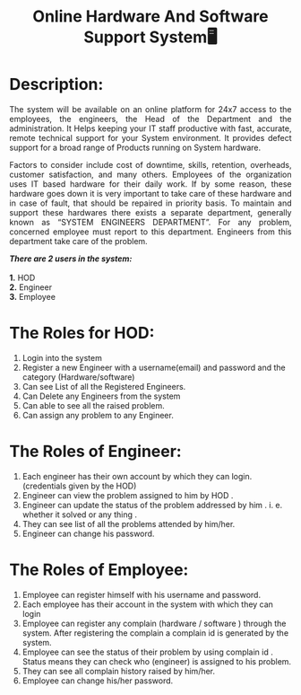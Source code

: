 <h1 align="center">Online Hardware And Software Support System🖥️</h1>

# Description:
<p align="justify"> The system will be available on an online platform for 24x7 access to the employees, the engineers, the Head of the Department and the administration. It Helps keeping your IT staff productive with fast, accurate, remote technical support for your System environment. It provides defect support for a broad range of Products running on System hardware.</p>
<p align="justify">Factors to consider include cost of downtime, skills, retention, overheads, customer satisfaction, and many others. Employees of the organization uses IT based hardware for their daily work. If by some reason, these hardware goes down it is very important to take care of these hardware and in case of fault, that should be repaired in priority basis. To maintain and support these hardwares there exists a separate department, generally known as “SYSTEM ENGINEERS DEPARTMENT”. For any problem, concerned employee must report to this department. Engineers from this department take care of the problem.</p>

***There are 2 users in the system:***
<br>
<br>
<b>1.</b> HOD
<br>
<b>2.</b> Engineer
<br>
<b>3.</b> Employee

# The Roles for HOD: 
1. Login into the system 
2. Register a new Engineer with a username(email) and password and the category (Hardware/software)
3. Can see List of all the Registered Engineers.
4. Can Delete any Engineers from the system
5. Can able to see all the raised problem.
6. Can assign any problem to any Engineer.

# The Roles of Engineer:
1. Each engineer has their own account by which they can login.(credentials given by the HOD)
2. Engineer can view the problem assigned to him by HOD .
3. Engineer can update the status of the problem addressed by him . i. e. whether it solved or any thing .
4. They can see list of all the problems attended by him/her.
5. Engineer can change his password.

# The Roles of Employee:
1. Employee can register himself with his username and password.
2. Each employee has their account in the system with which they can login
3. Employee can register any complain (hardware / software ) through the system. After registering the complain a complain id is generated by the system.
4. Employee can see the status of their problem by using complain id . Status means they can check who (engineer) is assigned to his problem.
5. They can see all complain history raised by him/her.
6. Employee can change his/her password.